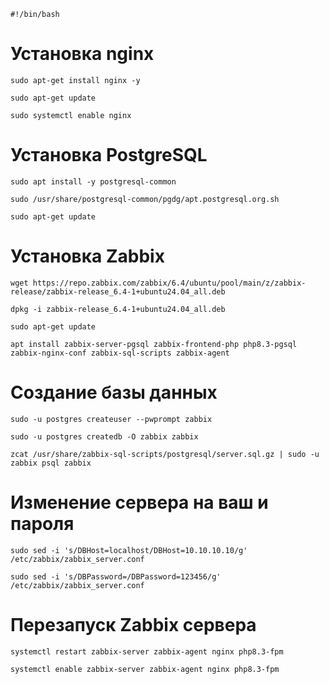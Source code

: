 ```
#!/bin/bash 
```
# Установка nginx 
```
sudo apt-get install nginx -y 
 
sudo apt-get update 
 
sudo systemctl enable nginx 
```
 
# Установка PostgreSQL 
``` 
sudo apt install -y postgresql-common 
 
sudo /usr/share/postgresql-common/pgdg/apt.postgresql.org.sh 
 
sudo apt-get update 
```
# Установка Zabbix 
```
wget https://repo.zabbix.com/zabbix/6.4/ubuntu/pool/main/z/zabbix-release/zabbix-release_6.4-1+ubuntu24.04_all.deb 
 
dpkg -i zabbix-release_6.4-1+ubuntu24.04_all.deb 
 
sudo apt-get update 
 
apt install zabbix-server-pgsql zabbix-frontend-php php8.3-pgsql zabbix-nginx-conf zabbix-sql-scripts zabbix-agent 
```
# Создание базы данных  
```
sudo -u postgres createuser --pwprompt zabbix 
 
sudo -u postgres createdb -O zabbix zabbix 
 
zcat /usr/share/zabbix-sql-scripts/postgresql/server.sql.gz | sudo -u zabbix psql zabbix 
```
# Изменение сервера на ваш и пароля 
```
sudo sed -i 's/DBHost=localhost/DBHost=10.10.10.10/g' /etc/zabbix/zabbix_server.conf 
 
sudo sed -i 's/DBPassword=/DBPassword=123456/g' /etc/zabbix/zabbix_server.conf 
```
# Перезапуск Zabbix сервера 
```
systemctl restart zabbix-server zabbix-agent nginx php8.3-fpm 
 
systemctl enable zabbix-server zabbix-agent nginx php8.3-fpm
```
